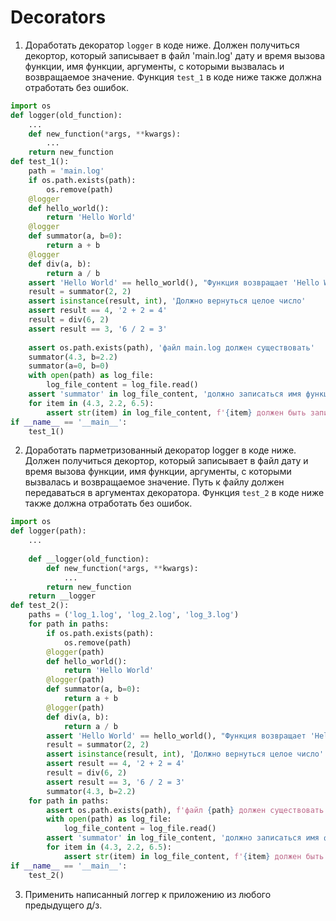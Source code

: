 # Decorators

1. Доработать декоратор `logger` в коде ниже. Должен получиться декортор, который записывает в файл 'main.log'  дату и время вызова функции, имя функции, аргументы, с которыми вызвалась и возвращаемое значение. Функция `test_1` в коде ниже также должна отработать без ошибок.

```python
import os
def logger(old_function):
    ...
    def new_function(*args, **kwargs):
        ...
    return new_function
def test_1():
    path = 'main.log'
    if os.path.exists(path):
        os.remove(path)
    @logger
    def hello_world():
        return 'Hello World'
    @logger
    def summator(a, b=0):
        return a + b
    @logger
    def div(a, b):
        return a / b
    assert 'Hello World' == hello_world(), "Функция возвращает 'Hello World'"
    result = summator(2, 2)
    assert isinstance(result, int), 'Должно вернуться целое число'
    assert result == 4, '2 + 2 = 4'
    result = div(6, 2)
    assert result == 3, '6 / 2 = 3'
    
    assert os.path.exists(path), 'файл main.log должен существовать'
    summator(4.3, b=2.2)
    summator(a=0, b=0)
    with open(path) as log_file:
        log_file_content = log_file.read()
    assert 'summator' in log_file_content, 'должно записаться имя функции'
    for item in (4.3, 2.2, 6.5):
        assert str(item) in log_file_content, f'{item} должен быть записан в файл'
if __name__ == '__main__':
    test_1()
```


2. Доработать парметризованный декоратор logger в коде ниже. Должен получиться декортор, который записывает в файл дату и время вызова функции, имя функции, аргументы, с которыми вызвалась и возвращаемое значение. Путь к файлу должен передаваться в аргументах декоратора. Функция `test_2` в коде ниже также должна отработать без ошибок.

```python
import os
def logger(path):
    ...
    
    def __logger(old_function):
        def new_function(*args, **kwargs):
            ...
        return new_function
    return __logger
def test_2():
    paths = ('log_1.log', 'log_2.log', 'log_3.log')
    for path in paths:
        if os.path.exists(path):
            os.remove(path)
        @logger(path)
        def hello_world():
            return 'Hello World'
        @logger(path)
        def summator(a, b=0):
            return a + b
        @logger(path)
        def div(a, b):
            return a / b
        assert 'Hello World' == hello_world(), "Функция возвращает 'Hello World'"
        result = summator(2, 2)
        assert isinstance(result, int), 'Должно вернуться целое число'
        assert result == 4, '2 + 2 = 4'
        result = div(6, 2)
        assert result == 3, '6 / 2 = 3'
        summator(4.3, b=2.2)
    for path in paths:
        assert os.path.exists(path), f'файл {path} должен существовать'
        with open(path) as log_file:
            log_file_content = log_file.read()
        assert 'summator' in log_file_content, 'должно записаться имя функции'
        for item in (4.3, 2.2, 6.5):
            assert str(item) in log_file_content, f'{item} должен быть записан в файл'
if __name__ == '__main__':
    test_2()
```

3. Применить написанный логгер к приложению из любого предыдущего д/з.
